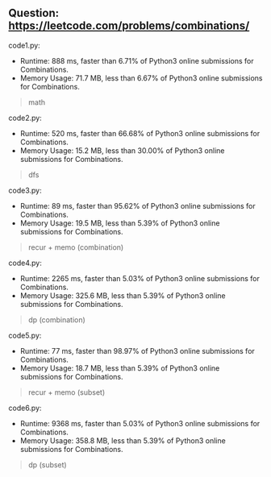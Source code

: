## Question: https://leetcode.com/problems/combinations/

code1.py:
* Runtime: 888 ms, faster than 6.71% of Python3 online submissions for Combinations.
* Memory Usage: 71.7 MB, less than 6.67% of Python3 online submissions for Combinations.
> math

code2.py:
* Runtime: 520 ms, faster than 66.68% of Python3 online submissions for Combinations.
* Memory Usage: 15.2 MB, less than 30.00% of Python3 online submissions for Combinations.
> dfs

code3.py:
* Runtime: 89 ms, faster than 95.62% of Python3 online submissions for Combinations.
* Memory Usage: 19.5 MB, less than 5.39% of Python3 online submissions for Combinations.
> recur + memo (combination)

code4.py:
* Runtime: 2265 ms, faster than 5.03% of Python3 online submissions for Combinations.
* Memory Usage: 325.6 MB, less than 5.39% of Python3 online submissions for Combinations.
> dp (combination)

code5.py:
* Runtime: 77 ms, faster than 98.97% of Python3 online submissions for Combinations.
* Memory Usage: 18.7 MB, less than 5.39% of Python3 online submissions for Combinations.
> recur + memo (subset)

code6.py:
* Runtime: 9368 ms, faster than 5.03% of Python3 online submissions for Combinations.
* Memory Usage: 358.8 MB, less than 5.39% of Python3 online submissions for Combinations.
> dp (subset)